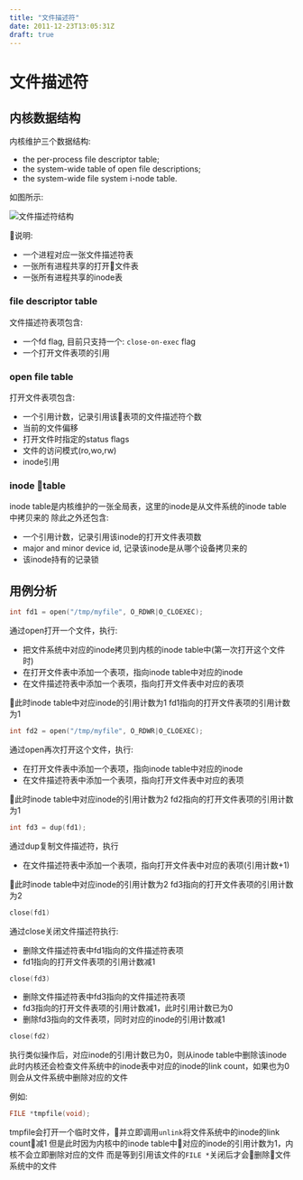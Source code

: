 ```yaml
---
title: "文件描述符"
date: 2011-12-23T13:05:31Z
draft: true
---
```


# 文件描述符

## 内核数据结构

内核维护三个数据结构:

* the per-process file descriptor table;
* the system-wide table of open file descriptions;
* the system-wide file system i-node table.

如图所示:

![文件描述符结构](/image/fd.png)

说明:

* 一个进程对应一张文件描述符表
* 一张所有进程共享的打开文件表
* 一张所有进程共享的inode表

### file descriptor table

文件描述符表项包含:

* 一个fd flag, 目前只支持一个: `close-on-exec` flag
* 一个打开文件表项的引用

### open file table

打开文件表项包含:

* 一个引用计数，记录引用该表项的文件描述符个数
* 当前的文件偏移
* 打开文件时指定的status flags
* 文件的访问模式(ro,wo,rw)
* inode引用

### inode table

inode table是内核维护的一张全局表，这里的inode是从文件系统的inode table中拷贝来的
除此之外还包含:

* 一个引用计数，记录引用该inode的打开文件表项数
* major and minor device id, 记录该inode是从哪个设备拷贝来的
* 该inode持有的记录锁

## 用例分析

```c
int fd1 = open("/tmp/myfile", O_RDWR|O_CLOEXEC);
```

通过open打开一个文件，执行:

* 把文件系统中对应的inode拷贝到内核的inode table中(第一次打开这个文件时)
* 在打开文件表中添加一个表项，指向inode table中对应的inode
* 在文件描述符表中添加一个表项，指向打开文件表中对应的表项

此时inode table中对应inode的引用计数为1
fd1指向的打开文件表项的引用计数为1

```c
int fd2 = open("/tmp/myfile", O_RDWR|O_CLOEXEC);
```

通过open再次打开这个文件，执行:

* 在打开文件表中添加一个表项，指向inode table中对应的inode
* 在文件描述符表中添加一个表项，指向打开文件表中对应的表项

此时inode table中对应inode的引用计数为2
fd2指向的打开文件表项的引用计数为1

```c
int fd3 = dup(fd1);
```

通过dup复制文件描述符，执行

* 在文件描述符表中添加一个表项，指向打开文件表中对应的表项(引用计数+1)

此时inode table中对应inode的引用计数为2
fd3指向的打开文件表项的引用计数为2

```c
close(fd1)
```

通过close关闭文件描述符执行:

* 删除文件描述符表中fd1指向的文件描述符表项
* fd1指向的打开文件表项的引用计数减1

```c
close(fd3)
```

* 删除文件描述符表中fd3指向的文件描述符表项
* fd3指向的打开文件表项的引用计数减1，此时引用计数已为0
* 删除fd3指向的文件表项，同时对应的inode的引用计数减1

```c
close(fd2)
```

执行类似操作后，对应inode的引用计数已为0，则从inode table中删除该inode
此时内核还会检查文件系统中的inode表中对应的inode的link count，如果也为0
则会从文件系统中删除对应的文件

例如:

```c
FILE *tmpfile(void);
```

tmpfile会打开一个临时文件，并立即调用`unlink`将文件系统中的inode的link count减1
但是此时因为内核中的inode table中对应的inode的引用计数为1，内核不会立即删除对应的文件
而是等到引用该文件的`FILE *`关闭后才会删除文件系统中的文件
